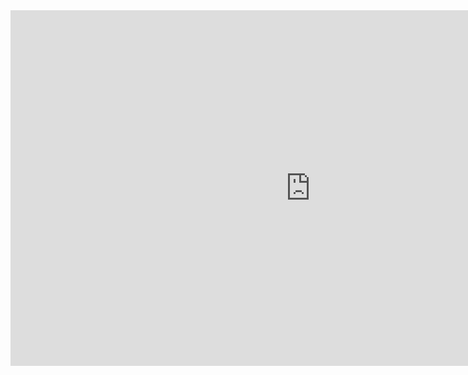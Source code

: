 <iframe src="https://docs.google.com/presentation/d/e/2PACX-1vSWpPpUXXyOMcL2kHuDOkXK3OwrFjf6aLMibJg37-UWzlGK7Sv9wyGR1J0Nr858-EJevhJV4F5vFIFC/embed?start=false&loop=false&delayms=3000" frameborder="0" width="960" height="569" allowfullscreen="true" mozallowfullscreen="true" webkitallowfullscreen="true"></iframe>